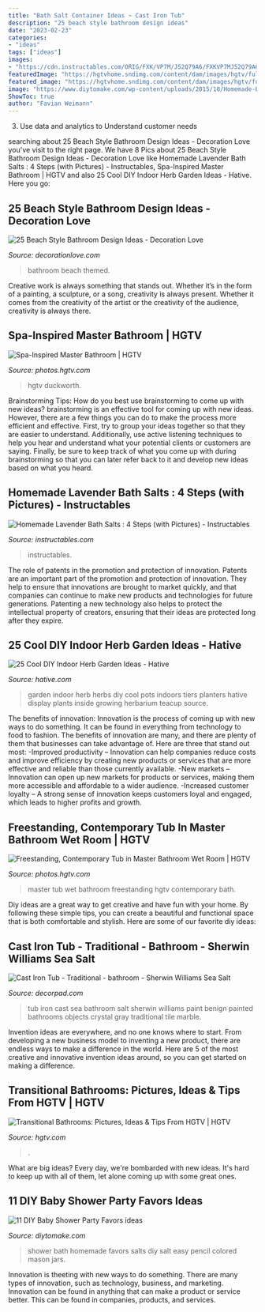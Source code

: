 ```yaml
---
title: "Bath Salt Container Ideas ~ Cast Iron Tub"
description: "25 beach style bathroom design ideas"
date: "2023-02-23"
categories:
- "ideas"
tags: ["ideas"]
images:
- "https://cdn.instructables.com/ORIG/FXK/VP7M/J52Q79A6/FXKVP7MJ52Q79A6.jpg?width=2100"
featuredImage: "https://hgtvhome.sndimg.com/content/dam/images/hgtv/fullset/2017/2/6/0/Kate-Duckworth_Camden-Kitchen_5.jpg.rend.hgtvcom.966.1449.suffix/1486407127562.jpeg"
featured_image: "https://hgtvhome.sndimg.com/content/dam/images/hgtv/fullset/2017/2/6/0/Kate-Duckworth_Camden-Kitchen_5.jpg.rend.hgtvcom.966.1449.suffix/1486407127562.jpeg"
image: "https://www.diytomake.com/wp-content/uploads/2015/10/Homemade-Bath-Salt.jpg"
ShowToc: true
author: "Favian Weimann"
---
```



3. Use data and analytics to Understand customer needs 

	

		
searching about 25 Beach Style Bathroom Design Ideas - Decoration Love you've visit to the right page. We have 8 Pics about 25 Beach Style Bathroom Design Ideas - Decoration Love like Homemade Lavender Bath Salts : 4 Steps (with Pictures) - Instructables, Spa-Inspired Master Bathroom | HGTV and also 25 Cool DIY Indoor Herb Garden Ideas - Hative. Here you go:
		
    
## 25 Beach Style Bathroom Design Ideas - Decoration Love

<img loading=lazy src="http://www.decorationlove.com/wp-content/uploads/2016/03/Beach-Themed-Bathroom-Color-Ideas.jpg" onerror="this.onerror=null;this.src='https://tse3.mm.bing.net/th?id=OIP.L7F32AzHucmJoRe9KhCpaQHaLH&amp;pid=15.1';" alt="25 Beach Style Bathroom Design Ideas - Decoration Love">

_Source: decorationlove.com_

>bathroom beach themed. 

	

Creative work is always something that stands out. Whether it’s in the form of a painting, a sculpture, or a song, creativity is always present. Whether it comes from the creativity of the artist or the creativity of the audience, creativity is always there.

    
## Spa-Inspired Master Bathroom | HGTV

<img loading=lazy src="https://hgtvhome.sndimg.com/content/dam/images/hgtv/fullset/2017/2/6/0/Kate-Duckworth_Camden-Kitchen_5.jpg.rend.hgtvcom.966.1449.suffix/1486407127562.jpeg" onerror="this.onerror=null;this.src='https://tse1.mm.bing.net/th?id=OIP.7OirTMZ4rtDlV9mA9yIh6AHaLH&amp;pid=15.1';" alt="Spa-Inspired Master Bathroom | HGTV">

_Source: photos.hgtv.com_

>hgtv duckworth. 

	

Brainstorming Tips: How do you best use brainstorming to come up with new ideas?
brainstorming is an effective tool for coming up with new ideas. However, there are a few things you can do to make the process more efficient and effective. First, try to group your ideas together so that they are easier to understand. Additionally, use active listening techniques to help you hear and understand what your potential clients or customers are saying. Finally, be sure to keep track of what you come up with during brainstorming so that you can later refer back to it and develop new ideas based on what you heard.

    
## Homemade Lavender Bath Salts : 4 Steps (with Pictures) - Instructables

<img loading=lazy src="https://cdn.instructables.com/ORIG/FXK/VP7M/J52Q79A6/FXKVP7MJ52Q79A6.jpg?width=2100" onerror="this.onerror=null;this.src='https://tse4.mm.bing.net/th?id=OIP.UZMgHGJaT3dPbnFc_XZSugHaGL&amp;pid=15.1';" alt="Homemade Lavender Bath Salts : 4 Steps (with Pictures) - Instructables">

_Source: instructables.com_

>instructables. 

	

The role of patents in the promotion and protection of innovation.
Patents are an important part of the promotion and protection of innovation. They help to ensure that innovations are brought to market quickly, and that companies can continue to make new products and technologies for future generations. Patenting a new technology also helps to protect the intellectual property of creators, ensuring that their ideas are protected long after they expire.

    
## 25 Cool DIY Indoor Herb Garden Ideas - Hative

<img loading=lazy src="http://hative.com/wp-content/uploads/2014/11/indoor-garden/25-tiers-of-herbs.jpg" onerror="this.onerror=null;this.src='https://tse3.mm.bing.net/th?id=OIP.4RnxXOb-65zizvkcVai5qAHaK_&amp;pid=15.1';" alt="25 Cool DIY Indoor Herb Garden Ideas - Hative">

_Source: hative.com_

>garden indoor herb herbs diy cool pots indoors tiers planters hative display plants inside growing herbarium teacup source. 

	

The benefits of innovation:
Innovation is the process of coming up with new ways to do something. It can be found in everything from technology to food to fashion. The benefits of innovation are many, and there are plenty of them that businesses can take advantage of. Here are three that stand out most: 
-Improved productivity – Innovation can help companies reduce costs and improve efficiency by creating new products or services that are more effective and reliable than those currently available.
-New markets – Innovation can open up new markets for products or services, making them more accessible and affordable to a wider audience.
-Increased customer loyalty – A strong sense of innovation keeps customers loyal and engaged, which leads to higher profits and growth.

    
## Freestanding, Contemporary Tub In Master Bathroom Wet Room | HGTV

<img loading=lazy src="https://hgtvhome.sndimg.com/content/dam/images/hgtv/fullset/2018/3/6/1/IO_Custom-Design-and-Construction_Elegant-LA-Master-Bath_3.jpg.rend.hgtvcom.616.440.suffix/1520383215643.jpeg" onerror="this.onerror=null;this.src='https://tse3.mm.bing.net/th?id=OIP.RI6n1wEAMnXcYt6RjDuU5QHaFS&amp;pid=15.1';" alt="Freestanding, Contemporary Tub in Master Bathroom Wet Room | HGTV">

_Source: photos.hgtv.com_

>master tub wet bathroom freestanding hgtv contemporary bath. 

	

Diy ideas are a great way to get creative and have fun with your home. By following these simple tips, you can create a beautiful and functional space that is both comfortable and stylish. Here are some of our favorite diy ideas: 

    
## Cast Iron Tub - Traditional - Bathroom - Sherwin Williams Sea Salt

<img loading=lazy src="https://cdn.decorpad.com/photos/2013/02/13/9ed25d2ee6ed.jpg" onerror="this.onerror=null;this.src='https://tse2.mm.bing.net/th?id=OIP.mT--i84RhyZpVBsSw8FJpwHaLc&amp;pid=15.1';" alt="Cast Iron Tub - Traditional - bathroom - Sherwin Williams Sea Salt">

_Source: decorpad.com_

>tub iron cast sea bathroom salt sherwin williams paint benign painted bathrooms objects crystal gray traditional tile marble. 

	

Invention ideas are everywhere, and no one knows where to start. From developing a new business model to inventing a new product, there are endless ways to make a difference in the world. Here are 5 of the most creative and innovative invention ideas around, so you can get started on making a difference.

    
## Transitional Bathrooms: Pictures, Ideas &amp; Tips From HGTV | HGTV

<img loading=lazy src="https://hgtvhome.sndimg.com/content/dam/images/hgtv/fullset/2011/11/9/0/01-DH2012_Master-Bathroom_3x4.jpg.rend.hgtvcom.616.822.suffix/1400961545876.jpeg" onerror="this.onerror=null;this.src='https://tse1.mm.bing.net/th?id=OIP.DkbFl2_8uI0WnmTK09JjMQHaJ4&amp;pid=15.1';" alt="Transitional Bathrooms: Pictures, Ideas &amp; Tips From HGTV | HGTV">

_Source: hgtv.com_

>. 

	

What are big ideas?
Every day, we're bombarded with new ideas. It's hard to keep up with all of them, let alone coming up with some great ones.

    
## 11 DIY Baby Shower Party Favors Ideas

<img loading=lazy src="https://www.diytomake.com/wp-content/uploads/2015/10/Homemade-Bath-Salt.jpg" onerror="this.onerror=null;this.src='https://tse1.mm.bing.net/th?id=OIP.du9zZbRCX8eL9Ajan2WBiQHaHD&amp;pid=15.1';" alt="11 DIY Baby Shower Party Favors ideas">

_Source: diytomake.com_

>shower bath homemade favors salts diy salt easy pencil colored mason jars. 

	

Innovation is theeting with new ways to do something. There are many types of innovation, such as technology, business, and marketing. Innovation can be found in anything that can make a product or service better. This can be found in companies, products, and services.

